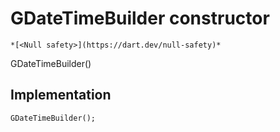 


# GDateTimeBuilder constructor




    *[<Null safety>](https://dart.dev/null-safety)*



GDateTimeBuilder()





## Implementation

```dart
GDateTimeBuilder();
```







